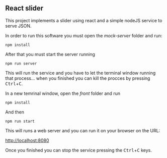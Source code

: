## React slider
This project implements a slider using react and a simple nodeJS service to serve JSON.

In order to run this software you must open the *mock-server* folder and run:

```
npm install
```

After that you must start the server running 

```
npm run server
```

This will run the service and you have to let the terminal window running that process... 
when you finished you can kill the procces by pressing <kbd>Ctrl</kbd>+<kbd>C</kbd>.

In a new temrinal window, open the *front* folder and run 

```
npm install
```

And then 

```
npm run start
```

This will runs a web server and you can run it on your browser on the URL:

[http://localhost:8080](http://localhost:8080)

Once you finished you can stop the service pressing the <kbd>Ctrl</kbd>+<kbd>C</kbd> keys.